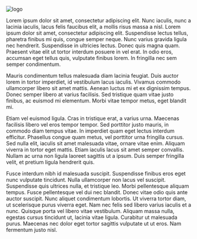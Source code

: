 
![logo](https://user-images.githubusercontent.com/95056942/181379399-b9bb8f87-0dc3-4206-b4cb-83c22205908f.png)

Lorem ipsum dolor sit amet, consectetur adipiscing elit. Nunc iaculis, nunc a lacinia iaculis, lacus felis faucibus elit, a mollis risus massa a nisl. Lorem ipsum dolor sit amet, consectetur adipiscing elit. Suspendisse lectus tellus, pharetra finibus mi quis, congue semper neque. Nunc varius gravida ligula nec hendrerit. Suspendisse in ultricies lectus. Donec quis magna quam. Praesent vitae elit ut tortor interdum posuere in vel erat. In odio eros, accumsan eget tellus quis, vulputate finibus lorem. In fringilla nec sem semper condimentum.

Mauris condimentum tellus malesuada diam lacinia feugiat. Duis auctor lorem in tortor imperdiet, id vestibulum lacus iaculis. Vivamus commodo ullamcorper libero sit amet mattis. Aenean luctus mi et ex dignissim tempus. Donec semper libero at varius facilisis. Sed tristique quam vitae justo finibus, ac euismod mi elementum. Morbi vitae tempor metus, eget blandit mi.

Etiam vel euismod ligula. Cras in tristique erat, a varius urna. Maecenas facilisis libero vel eros tempor tempor. Sed porttitor justo mauris, in commodo diam tempus vitae. In imperdiet quam eget lectus interdum efficitur. Phasellus congue quam metus, vel porttitor urna fringilla cursus. Sed nulla elit, iaculis sit amet malesuada vitae, ornare vitae enim. Aliquam viverra in tortor eget mattis. Etiam iaculis lacus sit amet semper convallis. Nullam ac urna non ligula laoreet sagittis ut a ipsum. Duis semper fringilla velit, et pretium ligula hendrerit quis.

Fusce interdum nibh id malesuada suscipit. Suspendisse finibus eros eget nunc vulputate tincidunt. Nulla ullamcorper non lacus vel suscipit. Suspendisse quis ultrices nulla, et tristique leo. Morbi pellentesque aliquam tempus. Fusce pellentesque vel dui nec blandit. Donec vitae odio quis ante auctor suscipit. Nunc aliquet condimentum lobortis. Ut viverra tortor diam, ut scelerisque purus viverra eget. Nam nec felis sed libero varius iaculis et a nunc. Quisque porta vel libero vitae vestibulum. Aliquam massa nulla, egestas cursus tincidunt ut, lacinia vitae ligula. Curabitur ut malesuada purus. Maecenas nec dolor eget tortor sagittis vulputate ut ut eros. Nam fermentum justo nisl.
